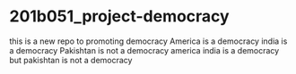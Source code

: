 # 201b051_project-democracy
this is a new repo to promoting democracy
America is a democracy
india is a democracy
Pakishtan is not a democracy
america india is a democracy but pakishtan is not a democracy
